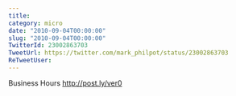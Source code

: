 ```yaml
---
title: 
category: micro
date: "2010-09-04T00:00:00"
slug: "2010-09-04T00:00:00"
TwitterId: 23002863703
TweetUrl: https://twitter.com/mark_philpot/status/23002863703
ReTweetUser: 
---
```


Business Hours http://post.ly/ver0